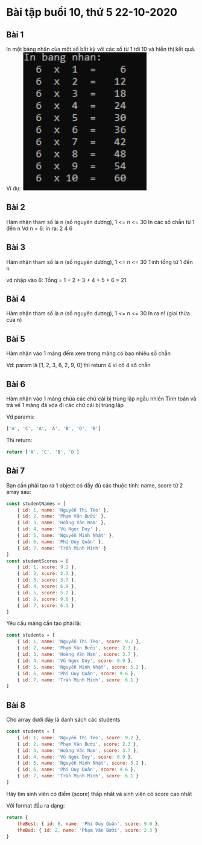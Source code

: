 # Bài tập buổi 10, thứ 5 22-10-2020

## Bài 1
In một bảng nhân của một số bất kỳ với các số từ 1 tới 10 và hiển thị kết quả.
Ví dụ:
![Bài 1](https://raw.githubusercontent.com/trunghongoc/REACTJS2009E-exercises/main/unit-10/1.png "Hình minh họa bài 1")

## Bài 2
Hàm nhận tham số là n (số nguyên dương), 1 <= n <= 30
In các số chẵn từ 1 đến n
Vd n = 6:
in ra: 2 4 6

## Bài 3
Hàm nhận tham số là n (số nguyên dương), 1 <= n <= 30
Tính tổng từ 1 đến n

vd nhập vào 6:
Tổng = 1 + 2 + 3 + 4 + 5 + 6 = 21

## Bài 4
Hàm nhận tham số là n (số nguyên dương), 1 <= n <= 30
In ra n! (giai thừa của n)

## Bài 5
Hàm nhận vào 1 mảng
đếm xem trong mảng có bao nhiêu số chẵn

Vd: param là  [1, 2, 3, 6, 2, 9, 0]
thì return 4
vì có 4 số chẵn

## Bài 6
Hàm nhận vào 1 mảng chứa các chữ cái bị trùng lặp ngẫu nhiên
Tính toán và trả về 1 mảng đã xóa đi các chữ cái bị trùng lặp

Vd params:
```javascript
['A', 'C', 'A', 'A', 'B', 'D', 'B']
```
Thì return:
```javascript
return ['A', 'C', 'B', 'D']
```

## Bài 7
Bạn cần phải tạo ra 1 object có đầy đủ các thuộc tính: name, score từ 2 array sau:

```javascript
const studentNames = [
    { id: 1, name: 'Nguyễn Thị Tèo' },
    { id: 2, name: 'Phạm Văn Bưởi' },
    { id: 3, name: 'Hoàng Văn Nam' },
    { id: 4, name: 'Vũ Ngọc Duy' },
    { id: 5, name: 'Nguyễn Minh Nhật' },
    { id: 6, name: 'Phí Duy Quân' },
    { id: 7, name: 'Trần Minh Minh' }
]
const studentScores = [
    { id: 1, score: 9.2 },
    { id: 2, score: 2.3 },
    { id: 3, score: 3.7 },
    { id: 4, score: 6.9 },
    { id: 5, score: 5.2 },
    { id: 6, score: 9.6 },
    { id: 7, score: 6.1 }
]
```
Yêu cầu mảng cần tạo phải là:
```javascript
const students = [
    { id: 1, name: 'Nguyễn Thị Tèo', score: 9.2 },
    { id: 2, name: 'Phạm Văn Bưởi', score: 2.3 },
    { id: 3, name: 'Hoàng Văn Nam', score: 3.7 },
    { id: 4, name: 'Vũ Ngọc Duy', score: 6.9 },
    { id: 5, name: 'Nguyễn Minh Nhật', score: 5.2 },
    { id: 6, name: 'Phí Duy Quân', score: 9.6 },
    { id: 7, name: 'Trần Minh Minh', score: 6.1 }
]
```


## Bài 8
Cho array dưới đây là danh sách các students
```javascript
const students = [
    { id: 1, name: 'Nguyễn Thị Tèo', score: 9.2 },
    { id: 2, name: 'Phạm Văn Bưởi', score: 2.3 },
    { id: 3, name: 'Hoàng Văn Nam', score: 3.7 },
    { id: 4, name: 'Vũ Ngọc Duy', score: 6.9 },
    { id: 5, name: 'Nguyễn Minh Nhật', score: 5.2 },
    { id: 6, name: 'Phí Duy Quân', score: 9.6 },
    { id: 7, name: 'Trần Minh Minh', score: 6.1 }
]
```
Hãy tìm sinh viên có điểm (score) thấp nhất và sinh viên có score cao nhất

Với format đầu ra dạng:
```javascript
return {
    theBest: { id: 6, name: 'Phí Duy Quân', score: 9.6 },
    theBad: { id: 2, name: 'Phạm Văn Bưởi', score: 2.3 }
}
```
